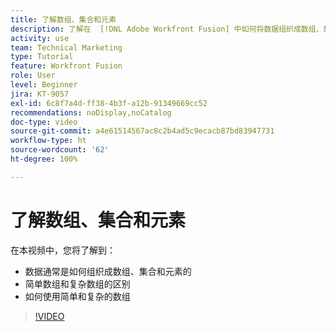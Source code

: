 ```yaml
---
title: 了解数组、集合和元素
description: 了解在  [!DNL Adobe Workfront Fusion] 中如何将数据组织成数组、集合和元素，以及如何使用简单和复杂的数组。
activity: use
team: Technical Marketing
type: Tutorial
feature: Workfront Fusion
role: User
level: Beginner
jira: KT-9057
exl-id: 6c8f7a4d-ff38-4b3f-a12b-91349669cc52
recommendations: noDisplay,noCatalog
doc-type: video
source-git-commit: a4e61514567ac8c2b4ad5c9ecacb87bd83947731
workflow-type: ht
source-wordcount: '62'
ht-degree: 100%

---
```


# 了解数组、集合和元素

在本视频中，您将了解到：

* 数据通常是如何组织成数组、集合和元素的
* 简单数组和复杂数组的区别
* 如何使用简单和复杂的数组

>[!VIDEO](https://video.tv.adobe.com/v/335298/?quality=12&learn=on)
